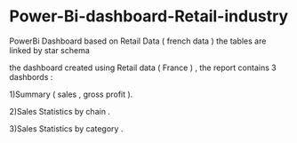 # Power-Bi-dashboard-Retail-industry
PowerBi Dashboard based on Retail Data ( french data ) the tables are linked by star schema 

the dashboard created using Retail data ( France ) , the report contains 3 dashbords :

   1)Summary ( sales , gross profit ).
 
   2)Sales Statistics by chain .
 
   3)Sales Statistics by category .

